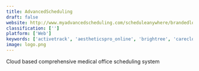```yaml
---
title: AdvancedScheduling
draft: false 
website: http://www.myadvancedscheduling.com/scheduleanywhere/brandedlogin.aspx
classification: ['']
platform: ['Web']
keywords: ['activetrack', 'aestheticspro_online', 'brightree', 'carecloud', 'fusion', 'jituzu', 'kareo', 'medbillit', 'medicsdocassistant', 'nuemd', 'practice_fusion', 'practicesuite', 'simplepractice', 'theranest', 'therapynotes', 'drchrono']
image: logo.png
---
```

Cloud based comprehensive medical office scheduling system